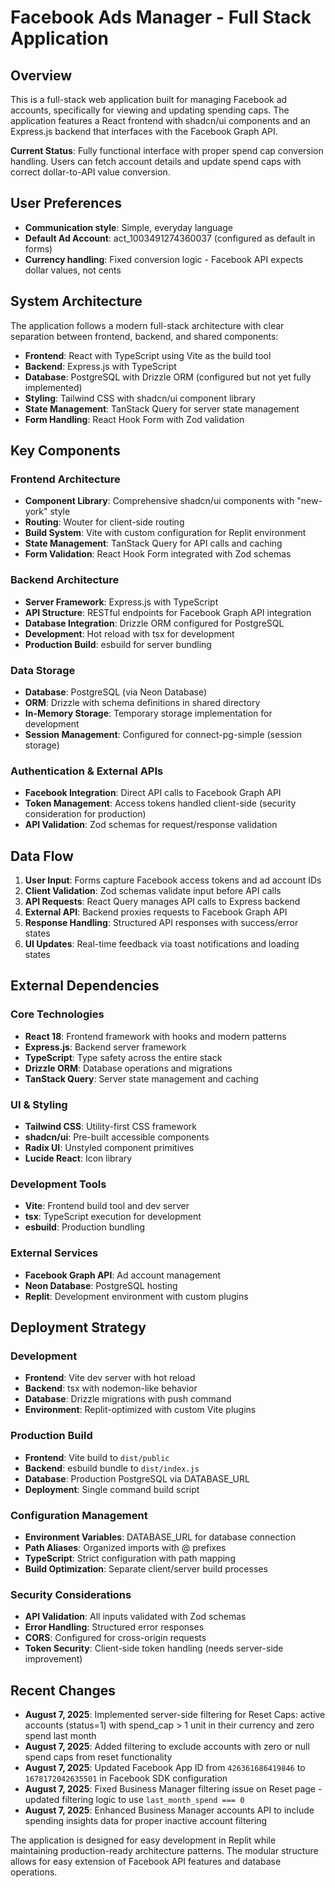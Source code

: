 # Facebook Ads Manager - Full Stack Application

## Overview

This is a full-stack web application built for managing Facebook ad accounts, specifically for viewing and updating spending caps. The application features a React frontend with shadcn/ui components and an Express.js backend that interfaces with the Facebook Graph API.

**Current Status**: Fully functional interface with proper spend cap conversion handling. Users can fetch account details and update spend caps with correct dollar-to-API value conversion.

## User Preferences

- **Communication style**: Simple, everyday language
- **Default Ad Account**: act_1003491274360037 (configured as default in forms)
- **Currency handling**: Fixed conversion logic - Facebook API expects dollar values, not cents

## System Architecture

The application follows a modern full-stack architecture with clear separation between frontend, backend, and shared components:

- **Frontend**: React with TypeScript using Vite as the build tool
- **Backend**: Express.js with TypeScript
- **Database**: PostgreSQL with Drizzle ORM (configured but not yet fully implemented)
- **Styling**: Tailwind CSS with shadcn/ui component library
- **State Management**: TanStack Query for server state management
- **Form Handling**: React Hook Form with Zod validation

## Key Components

### Frontend Architecture
- **Component Library**: Comprehensive shadcn/ui components with "new-york" style
- **Routing**: Wouter for client-side routing
- **Build System**: Vite with custom configuration for Replit environment
- **State Management**: TanStack Query for API calls and caching
- **Form Validation**: React Hook Form integrated with Zod schemas

### Backend Architecture
- **Server Framework**: Express.js with TypeScript
- **API Structure**: RESTful endpoints for Facebook Graph API integration
- **Database Integration**: Drizzle ORM configured for PostgreSQL
- **Development**: Hot reload with tsx for development
- **Production Build**: esbuild for server bundling

### Data Storage
- **Database**: PostgreSQL (via Neon Database)
- **ORM**: Drizzle with schema definitions in shared directory
- **In-Memory Storage**: Temporary storage implementation for development
- **Session Management**: Configured for connect-pg-simple (session storage)

### Authentication & External APIs
- **Facebook Integration**: Direct API calls to Facebook Graph API
- **Token Management**: Access tokens handled client-side (security consideration for production)
- **API Validation**: Zod schemas for request/response validation

## Data Flow

1. **User Input**: Forms capture Facebook access tokens and ad account IDs
2. **Client Validation**: Zod schemas validate input before API calls
3. **API Requests**: React Query manages API calls to Express backend
4. **External API**: Backend proxies requests to Facebook Graph API
5. **Response Handling**: Structured API responses with success/error states
6. **UI Updates**: Real-time feedback via toast notifications and loading states

## External Dependencies

### Core Technologies
- **React 18**: Frontend framework with hooks and modern patterns
- **Express.js**: Backend server framework
- **TypeScript**: Type safety across the entire stack
- **Drizzle ORM**: Database operations and migrations
- **TanStack Query**: Server state management and caching

### UI & Styling
- **Tailwind CSS**: Utility-first CSS framework
- **shadcn/ui**: Pre-built accessible components
- **Radix UI**: Unstyled component primitives
- **Lucide React**: Icon library

### Development Tools
- **Vite**: Frontend build tool and dev server
- **tsx**: TypeScript execution for development
- **esbuild**: Production bundling

### External Services
- **Facebook Graph API**: Ad account management
- **Neon Database**: PostgreSQL hosting
- **Replit**: Development environment with custom plugins

## Deployment Strategy

### Development
- **Frontend**: Vite dev server with hot reload
- **Backend**: tsx with nodemon-like behavior
- **Database**: Drizzle migrations with push command
- **Environment**: Replit-optimized with custom Vite plugins

### Production Build
- **Frontend**: Vite build to `dist/public`
- **Backend**: esbuild bundle to `dist/index.js`
- **Database**: Production PostgreSQL via DATABASE_URL
- **Deployment**: Single command build script

### Configuration Management
- **Environment Variables**: DATABASE_URL for database connection
- **Path Aliases**: Organized imports with @ prefixes
- **TypeScript**: Strict configuration with path mapping
- **Build Optimization**: Separate client/server build processes

### Security Considerations
- **API Validation**: All inputs validated with Zod schemas
- **Error Handling**: Structured error responses
- **CORS**: Configured for cross-origin requests
- **Token Security**: Client-side token handling (needs server-side improvement)

## Recent Changes

- **August 7, 2025**: Implemented server-side filtering for Reset Caps: active accounts (status=1) with spend_cap > 1 unit in their currency and zero spend last month
- **August 7, 2025**: Added filtering to exclude accounts with zero or null spend caps from reset functionality
- **August 7, 2025**: Updated Facebook App ID from `426361686419846` to `1678172042635501` in Facebook SDK configuration
- **August 7, 2025**: Fixed Business Manager filtering issue on Reset page - updated filtering logic to use `last_month_spend === 0`
- **August 7, 2025**: Enhanced Business Manager accounts API to include spending insights data for proper inactive account filtering

The application is designed for easy development in Replit while maintaining production-ready architecture patterns. The modular structure allows for easy extension of Facebook API features and database operations.